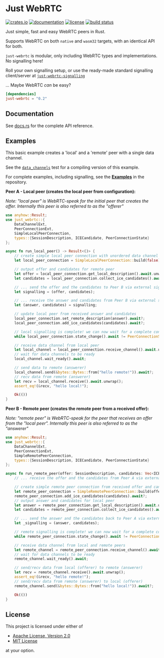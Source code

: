 # Just WebRTC

[![crates.io](https://img.shields.io/crates/v/just-webrtc?style=flat-square&logo=rust)](https://crates.io/crates/just-webrtc)
[![documentation](https://docs.rs/just-webrtc/badge.svg)](https://docs.rs/just-webrtc)
[![license](https://img.shields.io/badge/license-Apache--2.0_OR_MIT-blue?style=flat-square)](#license)
[![build status](https://img.shields.io/github/actions/workflow/status/uniciant/just-webrtc/rust.yml?branch=main&style=flat-square&logo=github)](https://github.com/uniciant/just-webrtc/actions)

Just simple, fast and easy WebRTC peers in Rust.

Supports WebRTC on both `native` and `wasm32` targets, with an identical API for both.

`just-webrtc` is modular, only including WebRTC types and implementations. No signalling here!

Roll your own signalling setup, or use the ready-made standard signalling client/server at [`just-webrtc-signalling`](https://crates.io/crates/just-webrtc-signalling)

... Maybe WebRTC *can* be easy?

```toml
[dependencies]
just-webrtc = "0.2"
```

## Documentation
See [docs.rs](https://docs.rs/just-webrtc) for the complete API reference.

## Examples
This basic example creates a 'local' and a 'remote' peer with a single data channel.

See the [`data_channels`](https://github.com/uniciant/just-webrtc/blob/main/crates/just-webrtc/tests/data_channels.rs) test for a compiling version of this example.

For complete examples, including signalling, see the [**Examples**](https://github.com/uniciant/just-webrtc/tree/main/examples) in the repository.

**Peer A - Local peer (creates the local peer from configuration):**

*Note: "local peer" is WebRTC-speak for the initial peer that creates the offer. Internally this peer is also referred to as the "offerer"*
```rust
use anyhow::Result;
use just_webrtc::{
    DataChannelExt,
    PeerConnectionExt,
    SimpleLocalPeerConnection,
    types::{SessionDescription, ICECandidate, PeerConnectionState}
};

async fn run_local_peer() -> Result<()> {
    // create simple local peer connection with unordered data channel
    let local_peer_connection = SimpleLocalPeerConnection::build(false).await?;

    // output offer and candidates for remote peer
    let offer = local_peer_connection.get_local_description().await.unwrap();
    let candidates = local_peer_connection.collect_ice_candidates().await?;

    // ... send the offer and the candidates to Peer B via external signalling implementation ...
    let signalling = (offer, candidates);

    // ... receive the answer and candidates from Peer B via external signalling implementation ...
    let (answer, candidates) = signalling;

    // update local peer from received answer and candidates
    local_peer_connection.set_remote_description(answer).await?;
    local_peer_connection.add_ice_candidates(candidates).await?;

    // local signalling is complete! we can now wait for a complete connection
    while local_peer_connection.state_change().await != PeerConnectionState::Connected {}

    // receive data channel from local peer
    let local_channel = local_peer_connection.receive_channel().await.unwrap();
    // wait for data channels to be ready
    local_channel.wait_ready().await;

    // send data to remote (answerer)
    local_channel.send(&bytes::Bytes::from("hello remote!")).await?;
    // recv data from remote (answerer)
    let recv = local_channel.receive().await.unwrap();
    assert_eq!(&recv, "hello local!");

    Ok(())
}
```

**Peer B - Remote peer (creates the remote peer from a received offer):**

*Note: "remote peer" is WebRTC-speak for the peer that receives an offer from the "local peer". Internally this peer is also referred to as the "answerer"*
```rust
use anyhow::Result;
use just_webrtc::{
    DataChannelExt,
    PeerConnectionExt,
    SimpleRemotePeerConnection,
    types::{SessionDescription, ICECandidate, PeerConnectionState}
};

async fn run_remote_peer(offer: SessionDescription, candidates: Vec<ICECandidate>) -> Result<()> {
    // ... receive the offer and the candidates from Peer A via external signalling implementation ...

    // create simple remote peer connection from received offer and candidates
    let remote_peer_connection = SimpleRemotePeerConnection::build(offer).await?;
    remote_peer_connection.add_ice_candidates(candidates).await?;
    // output answer and candidates for local peer
    let answer = remote_peer_connection.get_local_description().await.unwrap();
    let candidates = remote_peer_connection.collect_ice_candidates().await?;

    // ... send the answer and the candidates back to Peer A via external signalling implementation ...
    let _signalling = (answer, candidates);

    // remote signalling is complete! we can now wait for a complete connection
    while remote_peer_connection.state_change().await != PeerConnectionState::Connected {}

    // receive data channel from local and remote peers
    let remote_channel = remote_peer_connection.receive_channel().await.unwrap();
    // wait for data channels to be ready
    remote_channel.wait_ready().await;

    // send/recv data from local (offerer) to remote (answerer)
    let recv = remote_channel.receive().await.unwrap();
    assert_eq!(&recv, "hello remote!");
    // send/recv data from remote (answerer) to local (offerer)
    remote_channel.send(&bytes::Bytes::from("hello local!")).await?;

    Ok(())
}
```

## License
This project is licensed under either of
* [Apache License, Version 2.0](https://www.apache.org/licenses/LICENSE-2.0)
* [MIT License](https://opensource.org/licenses/MIT)

at your option.
